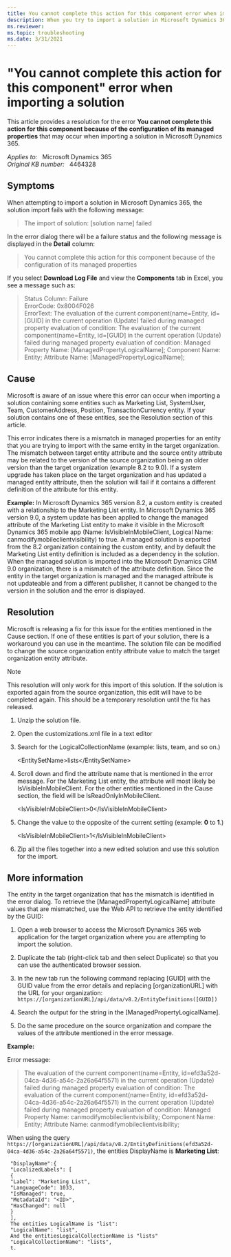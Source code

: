 ```yaml
---
title: You cannot complete this action for this component error when importing a solution
description: When you try to import a solution in Microsoft Dynamics 365, you may receive an error that states you cannot complete this action for this component because of the configuration of its managed properties. Provides a resolution.
ms.reviewer:  
ms.topic: troubleshooting
ms.date: 3/31/2021
---
```

# "You cannot complete this action for this component" error when importing a solution

This article provides a resolution for the error **You cannot complete this action for this component because of the configuration of its managed properties** that may occur when importing a solution in Microsoft Dynamics 365.

_Applies to:_ &nbsp; Microsoft Dynamics 365  
_Original KB number:_ &nbsp; 4464328

## Symptoms

When attempting to import a solution in Microsoft Dynamics 365, the solution import fails with the following message:

> The import of solution: [solution name] failed

In the error dialog there will be a failure status and the following message is displayed in the **Detail** column:

> You cannot complete this action for this component because of the configuration of its managed properties

If you select **Download Log File** and view the **Components** tab in Excel, you see a message such as:

> Status Column: Failure  
ErrorCode: 0x8004F026  
ErrorText: The evaluation of the current component(name=Entity, id=[GUID] in the current operation (Update) failed during managed property evaluation of condition: The evaluation of the current component(name=Entity, id=[GUID] in the current operation (Update) failed during managed property evaluation of condition: Managed Property Name: [ManagedPropertyLogicalName]; Component Name: Entity; Attribute Name: [ManagedPropertyLogicalName];

## Cause

Microsoft is aware of an issue where this error can occur when importing a solution containing some entities such as Marketing List, SystemUser, Team, CustomerAddress, Position, TransactionCurrency entity. If your solution contains one of these entities, see the Resolution section of this article.

This error indicates there is a mismatch in managed properties for an entity that you are trying to import with the same entity in the target organization. The mismatch between target entity attribute and the source entity attribute may be related to the version of the source organization being an older version than the target organization (example 8.2 to 9.0). If a system upgrade has taken place on the target organization and has updated a managed entity attribute, then the solution will fail if it contains a different definition of the attribute for this entity.

**Example:** In Microsoft Dynamics 365 version 8.2, a custom entity is created with a relationship to the Marketing List entity. In Microsoft Dynamics 365 version 9.0, a system update has been applied to change the managed attribute of the Marketing List entity to make it visible in the Microsoft Dynamics 365 mobile app (Name: IsVisibleInMobileClient, Logical Name: canmodifymobileclientvisibility) to true. A managed solution is exported from the 8.2 organization containing the custom entity, and by default the Marketing List entity definition is included as a dependency in the solution. When the managed solution is imported into the Microsoft Dynamics CRM 9.0 organization, there is a mismatch of the attribute definition. Since the entity in the target organization is managed and the managed attribute is not updateable and from a different publisher, it cannot be changed to the version in the solution and the error is displayed.

## Resolution

Microsoft is releasing a fix for this issue for the entities mentioned in the Cause section. If one of these entities is part of your solution, there is a workaround you can use in the meantime. The solution file can be modified to change the source organization entity attribute value to match the target organization entity attribute.

> [!NOTE]
> This resolution will only work for this import of this solution. If the solution is exported again from the source organization, this edit will have to be completed again. This should be a temporary resolution until the fix has released.

1. Unzip the solution file.
2. Open the customizations.xml file in a text editor
3. Search for the LogicalCollectionName (example: lists, team, and so on.)

   \<EntitySetName>lists\</EntitySetName>

4. Scroll down and find the attribute name that is mentioned in the error message. For the Marketing List entity, the attribute will most likely be IsVisibleInMobileClient. For the other entities mentioned in the Cause section, the field will be IsReadOnlyInMobileClient.

   \<IsVisibleInMobileClient>0\</IsVisibleInMobileClient>

5. Change the value to the opposite of the current setting (example: **0** to **1**.)

    \<IsVisibleInMobileClient>1\</IsVisibleInMobileClient>

6. Zip all the files together into a new edited solution and use this solution for the import.

## More information

The entity in the target organization that has the mismatch is identified in the error dialog. To retrieve the [ManagedPropertyLogicalName] attribute values that are mismatched, use the Web API to retrieve the entity identified by the GUID:

1. Open a web browser to access the Microsoft Dynamics 365 web application for the target organization where you are attempting to import the solution.
2. Duplicate the tab (right-click tab and then select Duplicate) so that you can use the authenticated browser session.

3. In the new tab run the following command replacing [GUID] with the GUID value from the error details and replacing [organizationURL] with the URL for your organization: `https://[organizationURL]/api/data/v8.2/EntityDefinitions([GUID])`

4. Search the output for the string in the [ManagedPropertyLogicalName].
5. Do the same procedure on the source organization and compare the values of the attribute mentioned in the error message.

**Example:**

Error message:

> The evaluation of the current component(name=Entity, id=efd3a52d-04ca-4d36-a54c-2a26a64f5571) in the current operation (Update) failed during managed property evaluation of condition: The evaluation of the current component(name=Entity, id=efd3a52d-04ca-4d36-a54c-2a26a64f5571) in the current operation (Update) failed during managed property evaluation of condition: Managed Property Name: canmodifymobileclientvisibility; Component Name: Entity; Attribute Name: canmodifymobileclientvisibility;

When using the query `https://[organizationURL]/api/data/v8.2/EntityDefinitions(efd3a52d-04ca-4d36-a54c-2a26a64f5571)`, the entities DisplayName is **Marketing List**:

```console
 "DisplayName":{
 "LocalizedLabels": [
 {
 "Label": "Marketing List",
 "LanguageCode": 1033,
 "IsManaged": true,
 "MetadataId": "<ID>",
 "HasChanged": null
 }
 ],
 The entities LogicalName is "list":
 "LogicalName": "list",
 And the entitiesLogicalCollectionName is "lists"
 "LogicalCollectionName": "lists",
 t.
```
